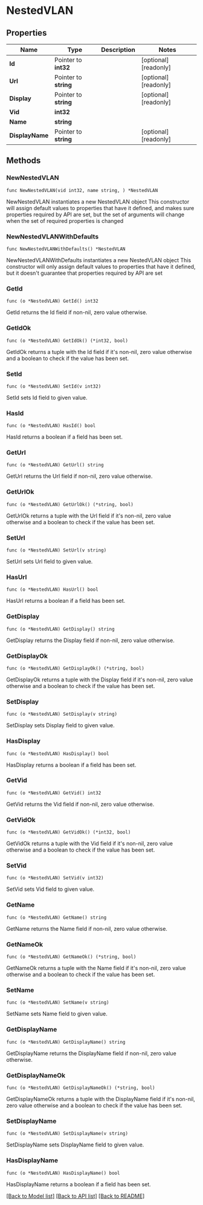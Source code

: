 # NestedVLAN

## Properties

Name | Type | Description | Notes
------------ | ------------- | ------------- | -------------
**Id** | Pointer to **int32** |  | [optional] [readonly] 
**Url** | Pointer to **string** |  | [optional] [readonly] 
**Display** | Pointer to **string** |  | [optional] [readonly] 
**Vid** | **int32** |  | 
**Name** | **string** |  | 
**DisplayName** | Pointer to **string** |  | [optional] [readonly] 

## Methods

### NewNestedVLAN

`func NewNestedVLAN(vid int32, name string, ) *NestedVLAN`

NewNestedVLAN instantiates a new NestedVLAN object
This constructor will assign default values to properties that have it defined,
and makes sure properties required by API are set, but the set of arguments
will change when the set of required properties is changed

### NewNestedVLANWithDefaults

`func NewNestedVLANWithDefaults() *NestedVLAN`

NewNestedVLANWithDefaults instantiates a new NestedVLAN object
This constructor will only assign default values to properties that have it defined,
but it doesn't guarantee that properties required by API are set

### GetId

`func (o *NestedVLAN) GetId() int32`

GetId returns the Id field if non-nil, zero value otherwise.

### GetIdOk

`func (o *NestedVLAN) GetIdOk() (*int32, bool)`

GetIdOk returns a tuple with the Id field if it's non-nil, zero value otherwise
and a boolean to check if the value has been set.

### SetId

`func (o *NestedVLAN) SetId(v int32)`

SetId sets Id field to given value.

### HasId

`func (o *NestedVLAN) HasId() bool`

HasId returns a boolean if a field has been set.

### GetUrl

`func (o *NestedVLAN) GetUrl() string`

GetUrl returns the Url field if non-nil, zero value otherwise.

### GetUrlOk

`func (o *NestedVLAN) GetUrlOk() (*string, bool)`

GetUrlOk returns a tuple with the Url field if it's non-nil, zero value otherwise
and a boolean to check if the value has been set.

### SetUrl

`func (o *NestedVLAN) SetUrl(v string)`

SetUrl sets Url field to given value.

### HasUrl

`func (o *NestedVLAN) HasUrl() bool`

HasUrl returns a boolean if a field has been set.

### GetDisplay

`func (o *NestedVLAN) GetDisplay() string`

GetDisplay returns the Display field if non-nil, zero value otherwise.

### GetDisplayOk

`func (o *NestedVLAN) GetDisplayOk() (*string, bool)`

GetDisplayOk returns a tuple with the Display field if it's non-nil, zero value otherwise
and a boolean to check if the value has been set.

### SetDisplay

`func (o *NestedVLAN) SetDisplay(v string)`

SetDisplay sets Display field to given value.

### HasDisplay

`func (o *NestedVLAN) HasDisplay() bool`

HasDisplay returns a boolean if a field has been set.

### GetVid

`func (o *NestedVLAN) GetVid() int32`

GetVid returns the Vid field if non-nil, zero value otherwise.

### GetVidOk

`func (o *NestedVLAN) GetVidOk() (*int32, bool)`

GetVidOk returns a tuple with the Vid field if it's non-nil, zero value otherwise
and a boolean to check if the value has been set.

### SetVid

`func (o *NestedVLAN) SetVid(v int32)`

SetVid sets Vid field to given value.


### GetName

`func (o *NestedVLAN) GetName() string`

GetName returns the Name field if non-nil, zero value otherwise.

### GetNameOk

`func (o *NestedVLAN) GetNameOk() (*string, bool)`

GetNameOk returns a tuple with the Name field if it's non-nil, zero value otherwise
and a boolean to check if the value has been set.

### SetName

`func (o *NestedVLAN) SetName(v string)`

SetName sets Name field to given value.


### GetDisplayName

`func (o *NestedVLAN) GetDisplayName() string`

GetDisplayName returns the DisplayName field if non-nil, zero value otherwise.

### GetDisplayNameOk

`func (o *NestedVLAN) GetDisplayNameOk() (*string, bool)`

GetDisplayNameOk returns a tuple with the DisplayName field if it's non-nil, zero value otherwise
and a boolean to check if the value has been set.

### SetDisplayName

`func (o *NestedVLAN) SetDisplayName(v string)`

SetDisplayName sets DisplayName field to given value.

### HasDisplayName

`func (o *NestedVLAN) HasDisplayName() bool`

HasDisplayName returns a boolean if a field has been set.


[[Back to Model list]](../README.md#documentation-for-models) [[Back to API list]](../README.md#documentation-for-api-endpoints) [[Back to README]](../README.md)


